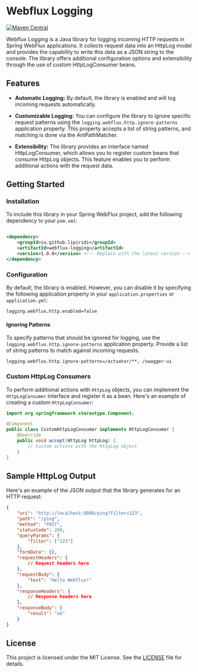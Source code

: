 # Webflux Logging

[![Maven Central](https://img.shields.io/maven-central/v/io.github.lipiridi/webflux-logging)](https://search.maven.org/artifact/io.github.lipiridi/webflux-logging)

Webflux Logging is a Java library for logging incoming HTTP requests in Spring WebFlux applications. It collects request
data into an HttpLog model and provides the capability to write this data as a JSON string to the console. The library
offers additional configuration options and extensibility through the use of custom HttpLogConsumer beans.

## Features

- **Automatic Logging:** By default, the library is enabled and will log incoming requests automatically.

- **Customizable Logging:** You can configure the library to ignore specific request patterns using the
  `logging.webflux.http.ignore-patterns` application property. This property accepts a list of string patterns, and
  matching
  is done via the AntPathMatcher.

- **Extensibility:** The library provides an interface named HttpLogConsumer, which allows you to register custom beans
  that
  consume HttpLog objects. This feature enables you to perform additional actions with the request data.

## Getting Started

### Installation

To include this library in your Spring WebFlux project, add the following dependency to your `pom.xml`:

```xml

<dependency>
    <groupId>io.github.lipiridi</groupId>
    <artifactId>webflux-logging</artifactId>
    <version>1.0.0</version> <!-- Replace with the latest version -->
</dependency>
```

### Configuration

By default, the library is enabled. However, you can disable it by specifying the following application property in your
`application.properties` or `application.yml`:

```properties
logging.webflux.http.enabled=false
```

#### Ignoring Patterns

To specify patterns that should be ignored for logging, use the `logging.webflux.http.ignore-patterns` application
property. Provide a list of string patterns to match against incoming requests.

```properties
logging.webflux.http.ignore-patterns=/actuator/**, /swagger-ui
```

### Custom HttpLog Consumers

To perform additional actions with `HttpLog` objects, you can implement the `HttpLogConsumer` interface and register it
as a bean. Here's an example of creating a custom `HttpLogConsumer`:
```java
import org.springframework.stereotype.Component;

@Component
public class CustomHttpLogConsumer implements HttpLogConsumer {
    @Override
    public void accept(HttpLog httpLog) {
        // Custom actions with the HttpLog object
    }
}
```

## Sample HttpLog Output
Here's an example of the JSON output that the library generates for an HTTP request:
```json
{
    "uri": "http://localhost:8080/ping?filter=123",
    "path": "/ping",
    "method": "POST",
    "statusCode": 200,
    "queryParams": {
        "filter": ["123"]
    },
    "formData": {},
    "requestHeaders": {
        // Request headers here
    },
    "requestBody": {
        "test": "Hello Webflux!"
    },
    "responseHeaders": {
        // Response headers here
    },
    "responseBody": {
        "result": "ok"
    }
}
```

## License
This project is licensed under the MIT License. See the [LICENSE](LICENSE) file for details.
